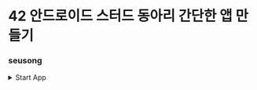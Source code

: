 # 42 안드로이드 스터드 동아리 간단한 앱 만들기 
### seusong 
<details>
<summary>Start App</summary>
 <img src = "https://user-images.githubusercontent.com/36848509/100049999-eabba600-2e5b-11eb-8943-1a7c9ec10aca.png"/>
 <img src = "https://user-images.githubusercontent.com/36848509/100050059-058e1a80-2e5c-11eb-8000-1cf0af0106f8.png"/>
 <img src = "https://user-images.githubusercontent.com/36848509/100050065-07f07480-2e5c-11eb-9126-7a91941cb984.png"/>
 <img src = "https://user-images.githubusercontent.com/36848509/100050075-0a52ce80-2e5c-11eb-955a-e9f7cc638091.png"/>
 <img src = "https://user-images.githubusercontent.com/36848509/100050083-0de65580-2e5c-11eb-843f-2abe623b1c70.png"/>
 <img src = "https://user-images.githubusercontent.com/36848509/100050086-0fb01900-2e5c-11eb-9739-d9284c882208.png"/>
 <img src = "https://user-images.githubusercontent.com/36848509/100050089-1179dc80-2e5c-11eb-85b6-5e432c37d21b.png"/>
 <img src = "https://user-images.githubusercontent.com/36848509/100050101-163e9080-2e5c-11eb-84ef-72d065618056.png"/>
  <p>This is <a href="https://youtu.be/IVUdF9zhUOg" title="Title">
an example</a> Start APP</p>
 </details>
